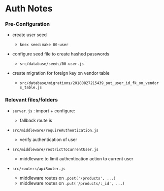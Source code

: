 # Auth Notes

### Pre-Configuration
+ create user seed
  - `knex seed:make 00-user`

+ configure seed file to create hashed passwords
  - `src/database/seeds/00-user.js`

+ create migration for foreign key on vendor table
  - `src/database/migrations/20180827215439_put_user_id_fk_on_vendors_table.js`




### Relevant files/folders

+ `server.js` : import + configure:
  + fallback route is

+ `src/middleware/requireAuthentication.js`
  - verify authentication of user

+ `src/middleware/restrictToCurrentUser.js`
  - middleware to limit authentication action to current user

+ `src/routers/apiRouter.js`
  - middleware routes on `.post('/products', ...)`
  - middleware routes on `.put('/products/:_id', ...)`
